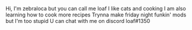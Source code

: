 Hi, I'm zebraloca but you can call me loaf
I like cats and cooking
I am also learning how to cook more recipes
Trynna make friday night funkin' mods but I'm too stupid
U can chat with me on discord loaf#1350
